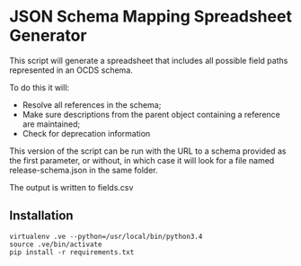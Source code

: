 # JSON Schema Mapping Spreadsheet Generator

This script will generate a spreadsheet that includes all possible field paths represented in an OCDS schema. 

To do this it will:

* Resolve all references in the schema;
* Make sure descriptions from the parent object containing a reference are maintained;
* Check for deprecation information

This version of the script can be run with the URL to a schema provided as the first parameter, or without, in which case it will look for a file named release-schema.json in the same folder.

The output is written to fields.csv


## Installation

```
virtualenv .ve --python=/usr/local/bin/python3.4
source .ve/bin/activate
pip install -r requirements.txt
```


